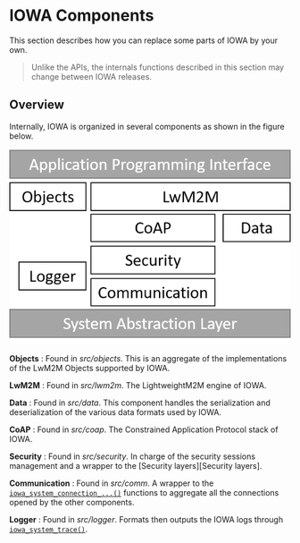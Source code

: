 # IOWA Components

This section describes how you can replace some parts of IOWA by your own.

> Unlike the APIs, the internals functions described in this section may change between IOWA releases.

## Overview

Internally, IOWA is organized in several components as shown in the figure below.

![Components](images/Components.png)

**Objects**
: Found in *src/objects*. This is an aggregate of the implementations of the LwM2M Objects supported by IOWA.

**LwM2M**
: Found in *src/lwm2m*. The LightweightM2M engine of IOWA.

**Data**
: Found in *src/data*. This component handles the serialization and deserialization of the various data formats used by IOWA.

**CoAP**
: Found in *src/coap*. The Constrained Application Protocol stack of IOWA.

**Security**
: Found in *src/security*. In charge of the security sessions management and a wrapper to the [Security layers][Security layers].

**Communication**
: Found in *src/comm*. A wrapper to the [`iowa_system_connection_...()`](AbstractionLayer.md#iowa_system_connection_open) functions to aggregate all the connections opened by the other components.

**Logger**
: Found in *src/logger*. Formats then outputs the IOWA logs through [`iowa_system_trace()`](AbstractionLayer.md#iowa_system_trace).
